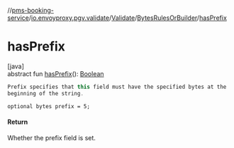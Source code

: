 //[pms-booking-service](../../../../index.md)/[io.envoyproxy.pgv.validate](../../index.md)/[Validate](../index.md)/[BytesRulesOrBuilder](index.md)/[hasPrefix](has-prefix.md)

# hasPrefix

[java]\
abstract fun [hasPrefix](has-prefix.md)(): [Boolean](https://kotlinlang.org/api/core/kotlin-stdlib/kotlin/-boolean/index.html)

```kotlin
Prefix specifies that this field must have the specified bytes at the
beginning of the string.

```
`optional bytes prefix = 5;`

#### Return

Whether the prefix field is set.